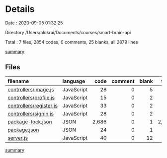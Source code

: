 # Details

Date : 2020-09-05 01:32:25

Directory /Users/alokrai/Documents/courses/smart-brain-api

Total : 7 files,  2854 codes, 0 comments, 25 blanks, all 2879 lines

[summary](results.md)

## Files
| filename | language | code | comment | blank | total |
| :--- | :--- | ---: | ---: | ---: | ---: |
| [controllers/image.js](/controllers/image.js) | JavaScript | 28 | 0 | 5 | 33 |
| [controllers/profile.js](/controllers/profile.js) | JavaScript | 15 | 0 | 2 | 17 |
| [controllers/register.js](/controllers/register.js) | JavaScript | 33 | 0 | 2 | 35 |
| [controllers/signin.js](/controllers/signin.js) | JavaScript | 28 | 0 | 2 | 30 |
| [package-lock.json](/package-lock.json) | JSON | 2,686 | 0 | 1 | 2,687 |
| [package.json](/package.json) | JSON | 24 | 0 | 1 | 25 |
| [server.js](/server.js) | JavaScript | 40 | 0 | 12 | 52 |

[summary](results.md)